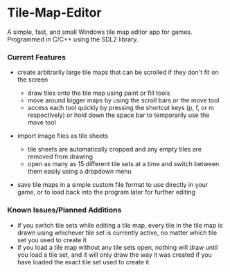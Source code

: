 # Tile-Map-Editor

A simple, fast, and small Windows tile map editor app for games.
Programmed in C/C++ using the SDL2 library.

### Current Features

- create arbitrarily large tile maps that can be scrolled if they don't fit on the screen
  - draw tiles onto the tile map using paint or fill tools
  - move around bigger maps by using the scroll bars or the move tool
  - access each tool quickly by pressing the shortcut keys (p, f, or m respectively) or hold down the space bar to temporarily use the move tool
  
- import image files as tile sheets
  - tile sheets are automatically cropped and any empty tiles are removed from drawing
  - open as many as 15 different tile sets at a time and switch between them easily using a dropdown menu
  
- save tile maps in a simple custom file format to use directly in your game, or to load back into the program later for further editing  
### Known Issues/Planned Additions

- if you switch tile sets while editing a tile map, every tile in the tile map is drawn using whichever tile set is currently active, no matter which tile set you used to create it
- if you load a tile map without any tile sets open, nothing will draw until you load a tile set, and it will only draw the way it was created if you have loaded the exact tile set used to create it
